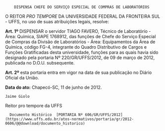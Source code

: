         DISPENSA CHEFE DO SERVIÇO ESPECIAL DE COMPRAS DE LABORATÓRIOS  

O REITOR *PRO TEMPORE* DA UNIVERSIDADE FEDERAL DA FRONTEIRA SUL - UFFS, no uso de suas atribuições legais, resolve:

 **Art. 1º** DISPENSAR o servidor TIAGO FAVERO, Técnico de Laboratório - Área: Química, SIAPE 1768912, das funções de Chefe do Serviço Especial de Compras da Divisão de Laboratórios - Área: Equipamentos da Área de Química, código FG-4, integrante do Quadro Distributivo de Cargos e Funções Gratificadas desta universidade, funções para as quais havia sido designado pela portaria Nº 220/GR/UFFS/2012, de 09 de março de 2012, publicada no D.O.U. subsequente.

 **Art. 2º** esta portaria entra em vigor na data de sua publicação no Diário Oficial da União.

  

   **Data do ato:** Chapecó-SC, 11 de junho de 2012.   
 

    Jaime Giolo   
 Reitor pro tempore da UFFS 

      Documento Histórico  [PORTARIA Nº 606/GR/UFFS/2012](https://www.uffs.edu.br/atos-normativos/portaria/gr/2012-0606/@@download/documento_historico)     
      
